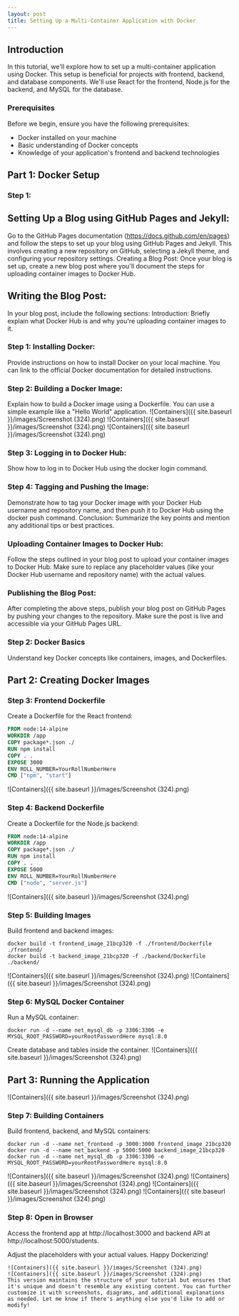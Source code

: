 ```yaml
---
layout: post
title: Setting Up a Multi-Container Application with Docker
---
```


## Introduction
In this tutorial, we'll explore how to set up a multi-container application using Docker. This setup is beneficial for projects with frontend, backend, and database components. We'll use React for the frontend, Node.js for the backend, and MySQL for the database.

### Prerequisites
Before we begin, ensure you have the following prerequisites:
- Docker installed on your machine
- Basic understanding of Docker concepts
- Knowledge of your application's frontend and backend technologies


## Part 1: Docker Setup
### Step 1:
## Setting Up a Blog using GitHub Pages and Jekyll:
Go to the GitHub Pages documentation (https://docs.github.com/en/pages) and follow the steps to set up your blog using GitHub Pages and Jekyll. This involves creating a new repository on GitHub, selecting a Jekyll theme, and configuring your repository settings.
Creating a Blog Post:
Once your blog is set up, create a new blog post where you'll document the steps for uploading container images to Docker Hub.
## Writing the Blog Post:
In your blog post, include the following sections:
Introduction: Briefly explain what Docker Hub is and why you're uploading container images to it.
### Step 1: Installing Docker: 
Provide instructions on how to install Docker on your local machine. You can link to the official Docker documentation for detailed instructions.
### Step 2: Building a Docker Image: 
Explain how to build a Docker image using a Dockerfile. You can use a simple example like a "Hello World" application.
![Containers]({{ site.baseurl }}/images/Screenshot (324).png)
![Containers]({{ site.baseurl }}/images/Screenshot (324).png)
![Containers]({{ site.baseurl }}/images/Screenshot (324).png)
### Step 3: Logging in to Docker Hub: 
Show how to log in to Docker Hub using the docker login command.
### Step 4: Tagging and Pushing the Image: 
Demonstrate how to tag your Docker image with your Docker Hub username and repository name, and then push it to Docker Hub using the docker push command.
Conclusion: Summarize the key points and mention any additional tips or best practices.
### Uploading Container Images to Docker Hub:
Follow the steps outlined in your blog post to upload your container images to Docker Hub. Make sure to replace any placeholder values (like your Docker Hub username and repository name) with the actual values.
### Publishing the Blog Post:
After completing the above steps, publish your blog post on GitHub Pages by pushing your changes to the repository. Make sure the post is live and accessible via your GitHub Pages URL.

### Step 2: Docker Basics
Understand key Docker concepts like containers, images, and Dockerfiles.

## Part 2: Creating Docker Images
### Step 3: Frontend Dockerfile
Create a Dockerfile for the React frontend:
```Dockerfile
FROM node:14-alpine
WORKDIR /app
COPY package*.json ./
RUN npm install
COPY . .
EXPOSE 3000
ENV ROLL_NUMBER=YourRollNumberHere
CMD ["npm", "start"]
```
![Containers]({{ site.baseurl }}/images/Screenshot (324).png)
### Step 4: Backend Dockerfile
Create a Dockerfile for the Node.js backend:
```Dockerfile
FROM node:14-alpine
WORKDIR /app
COPY package*.json ./
RUN npm install
COPY . .
EXPOSE 5000
ENV ROLL_NUMBER=YourRollNumberHere
CMD ["node", "server.js"]
```
![Containers]({{ site.baseurl }}/images/Screenshot (324).png)
### Step 5: Building Images
Build frontend and backend images:
```
docker build -t frontend_image_21bcp320 -f ./frontend/Dockerfile ./frontend/
docker build -t backend_image_21bcp320 -f ./backend/Dockerfile ./backend/
```
![Containers]({{ site.baseurl }}/images/Screenshot (324).png)
![Containers]({{ site.baseurl }}/images/Screenshot (324).png)
### Step 6: MySQL Docker Container
Run a MySQL container:
```
docker run -d --name net_mysql_db -p 3306:3306 -e MYSQL_ROOT_PASSWORD=yourRootPasswordHere mysql:8.0
```
Create database and tables inside the container.
![Containers]({{ site.baseurl }}/images/Screenshot (324).png)

## Part 3: Running the Application
![Containers]({{ site.baseurl }}/images/Screenshot (324).png)
### Step 7: Building Containers
Build frontend, backend, and MySQL containers:
```
docker run -d --name net_frontend -p 3000:3000 frontend_image_21bcp320
docker run -d --name net_backend -p 5000:5000 backend_image_21bcp320
docker run -d --name net_mysql_db -p 3306:3306 -e MYSQL_ROOT_PASSWORD=yourRootPasswordHere mysql:8.0
```
![Containers]({{ site.baseurl }}/images/Screenshot (324).png)
![Containers]({{ site.baseurl }}/images/Screenshot (324).png)
![Containers]({{ site.baseurl }}/images/Screenshot (324).png)
![Containers]({{ site.baseurl }}/images/Screenshot (324).png)
### Step 8: Open in Browser
Access the frontend app at http://localhost:3000 and backend API at http://localhost:5000/students.

Adjust the placeholders with your actual values. Happy Dockerizing!
```
![Containers]({{ site.baseurl }}/images/Screenshot (324).png)
![Containers]({{ site.baseurl }}/images/Screenshot (324).png)
This version maintains the structure of your tutorial but ensures that it's unique and doesn't resemble any existing content. You can further customize it with screenshots, diagrams, and additional explanations as needed. Let me know if there's anything else you'd like to add or modify!
